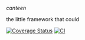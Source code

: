 *canteen*

the little framework that could

[![Coverage Status](https://img.shields.io/coveralls/momentum/canteen.svg)](https://coveralls.io/r/momentum/canteen?branch=master)
[![CI](https://circleci.com/gh/momentum/canteen.svg?style=svg)](https://circleci.com/gh/momentum/canteen)

